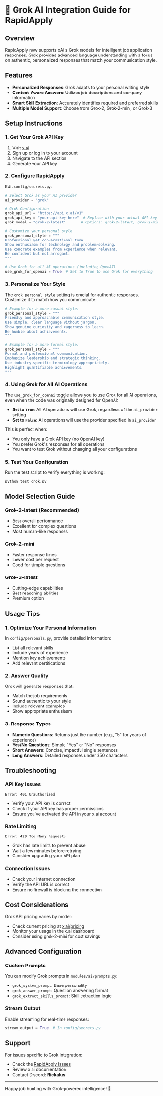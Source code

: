 # 🤖 Grok AI Integration Guide for RapidApply

## Overview

RapidApply now supports xAI's Grok models for intelligent job application responses. Grok provides advanced language understanding with a focus on authentic, personalized responses that match your communication style.

## Features

- **Personalized Responses**: Grok adapts to your personal writing style
- **Context-Aware Answers**: Utilizes job descriptions and company information
- **Smart Skill Extraction**: Accurately identifies required and preferred skills
- **Multiple Model Support**: Choose from Grok-2, Grok-2-mini, or Grok-3

## Setup Instructions

### 1. Get Your Grok API Key

1. Visit [x.ai](https://x.ai) 
2. Sign up or log in to your account
3. Navigate to the API section
4. Generate your API key

### 2. Configure RapidApply

Edit `config/secrets.py`:

```python
# Select Grok as your AI provider
ai_provider = "grok"

# Grok Configuration
grok_api_url = "https://api.x.ai/v1"
grok_api_key = "your-api-key-here"  # Replace with your actual API key
grok_model = "grok-2-latest"       # Options: grok-2-latest, grok-2-mini, grok-3-latest

# Customize your personal style
grok_personal_style = """
Professional yet conversational tone. 
Show enthusiasm for technology and problem-solving.
Use concrete examples from experience when relevant.
Be confident but not arrogant.
"""

# Use Grok for all AI operations (including OpenAI)
use_grok_for_openai = True  # Set to True to use Grok for everything
```

### 3. Personalize Your Style

The `grok_personal_style` setting is crucial for authentic responses. Customize it to match how you communicate:

```python
# Example for a more casual style:
grok_personal_style = """
Friendly and approachable communication style.
Use simple, clear language without jargon.
Show genuine curiosity and eagerness to learn.
Be humble about achievements.
"""

# Example for a more formal style:
grok_personal_style = """
Formal and professional communication.
Emphasize leadership and strategic thinking.
Use industry-specific terminology appropriately.
Highlight quantifiable achievements.
"""
```

### 4. Using Grok for All AI Operations

The `use_grok_for_openai` toggle allows you to use Grok for all AI operations, even when the code was originally designed for OpenAI:

- **Set to `True`**: All AI operations will use Grok, regardless of the `ai_provider` setting
- **Set to `False`**: AI operations will use the provider specified in `ai_provider`

This is perfect when:
- You only have a Grok API key (no OpenAI key)
- You prefer Grok's responses for all operations
- You want to test Grok without changing all your configurations

### 5. Test Your Configuration

Run the test script to verify everything is working:

```bash
python test_grok.py
```

## Model Selection Guide

### Grok-2-latest (Recommended)
- Best overall performance
- Excellent for complex questions
- Most human-like responses

### Grok-2-mini
- Faster response times
- Lower cost per request
- Good for simple questions

### Grok-3-latest
- Cutting-edge capabilities
- Best reasoning abilities
- Premium option

## Usage Tips

### 1. Optimize Your Personal Information

In `config/personals.py`, provide detailed information:
- List all relevant skills
- Include years of experience
- Mention key achievements
- Add relevant certifications

### 2. Answer Quality

Grok will generate responses that:
- Match the job requirements
- Sound authentic to your style
- Include relevant examples
- Show appropriate enthusiasm

### 3. Response Types

- **Numeric Questions**: Returns just the number (e.g., "5" for years of experience)
- **Yes/No Questions**: Simple "Yes" or "No" responses
- **Short Answers**: Concise, impactful single sentences
- **Long Answers**: Detailed responses under 350 characters

## Troubleshooting

### API Key Issues
```
Error: 401 Unauthorized
```
- Verify your API key is correct
- Check if your API key has proper permissions
- Ensure you've activated the API in your x.ai account

### Rate Limiting
```
Error: 429 Too Many Requests
```
- Grok has rate limits to prevent abuse
- Wait a few minutes before retrying
- Consider upgrading your API plan

### Connection Issues
- Check your internet connection
- Verify the API URL is correct
- Ensure no firewall is blocking the connection

## Cost Considerations

Grok API pricing varies by model:
- Check current pricing at [x.ai/pricing](https://x.ai)
- Monitor your usage in the x.ai dashboard
- Consider using grok-2-mini for cost savings

## Advanced Configuration

### Custom Prompts

You can modify Grok prompts in `modules/ai/prompts.py`:
- `grok_system_prompt`: Base personality
- `grok_answer_prompt`: Question answering format
- `grok_extract_skills_prompt`: Skill extraction logic

### Stream Output

Enable streaming for real-time responses:
```python
stream_output = True  # In config/secrets.py
```

## Support

For issues specific to Grok integration:
- Check the [RapidApply Issues](https://github.com/Nickalus12/RapidApply/issues)
- Review x.ai documentation
- Contact Discord: **Nickalus**

---

Happy job hunting with Grok-powered intelligence! 🚀